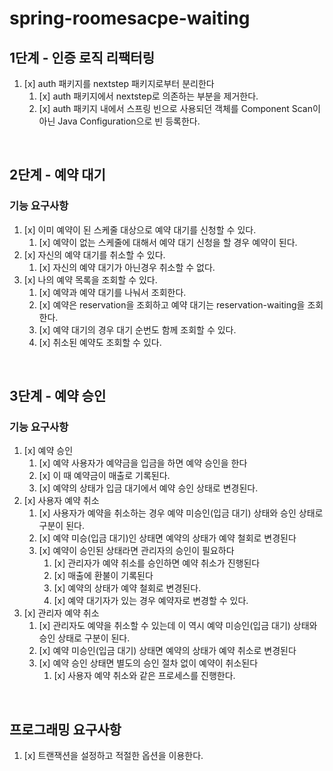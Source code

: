 # spring-roomesacpe-waiting

## 1단계 - 인증 로직 리팩터링

1. [x] auth 패키지를 nextstep 패키지로부터 분리한다
   1. [x] auth 패키지에서 nextstep로 의존하는 부분을 제거한다.
   2. [x] auth 패키지 내에서 스프링 빈으로 사용되던 객체를 Component Scan이 아닌 Java Configuration으로 빈 등록한다.

<br>

## 2단계 - 예약 대기

### 기능 요구사항

1. [x] 이미 예약이 된 스케줄 대상으로 예약 대기를 신청할 수 있다.
   1. [x] 예약이 없는 스케줄에 대해서 예약 대기 신청을 할 경우 예약이 된다.
2. [x] 자신의 예약 대기를 취소할 수 있다.
   1. [x] 자신의 예약 대기가 아닌경우 취소할 수 없다.
3. [x] 나의 예약 목록을 조회할 수 있다.
   1. [x] 예약과 예약 대기를 나눠서 조회한다.
   2. [x] 예약은 reservation을 조회하고 예약 대기는 reservation-waiting을 조회한다.
   3. [x] 예약 대기의 경우 대기 순번도 함께 조회할 수 있다.
   4. [x] 취소된 예약도 조회할 수 있다.

<br>

## 3단계 - 예약 승인

### 기능 요구사항

1. [x] 예약 승인
   1. [x] 예약 사용자가 예약금을 입금을 하면 예약 승인을 한다
   2. [x] 이 때 예약금이 매출로 기록된다.
   3. [x] 예약의 상태가 입금 대기에서 예약 승인 상태로 변경된다.
2. [x] 사용자 예약 취소
   1. [x] 사용자가 예약을 취소하는 경우 예약 미승인(입금 대기) 상태와 승인 상태로 구분이 된다.
   2. [x] 예약 미승(입금 대기)인 상태면 예약의 상태가 예약 철회로 변경된다
   3. [x] 예약이 승인된 상태라면 관리자의 승인이 필요하다
      1. [x] 관리자가 예약 취소를 승인하면 예약 취소가 진행된다
      2. [x] 매출에 환불이 기록된다
      3. [x] 예약의 상태가 예약 철회로 변경된다.
      4. [x] 예약 대기자가 있는 경우 예약자로 변경할 수 있다.
3. [x] 관리자 예약 취소
   1. [x] 관리자도 예약을 취소할 수 있는데 이 역시 예약 미승인(입금 대기) 상태와 승인 상태로 구분이 된다.
   2. [x] 예약 미승인(입금 대기) 상태면 예약의 상태가 예약 취소로 변경된다
   3. [x] 예약 승인 상태면 별도의 승인 절차 없이 예약이 취소된다
      1. [x] 사용자 예약 취소와 같은 프로세스를 진행한다.

<br>

## 프로그래밍 요구사항

1. [x] 트랜잭션을 설정하고 적절한 옵션을 이용한다.

<br>
